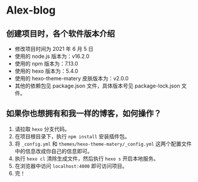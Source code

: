 # Alex-blog

## 创建项目时，各个软件版本介绍
- 修改项目时间为 2021 年 6 月 5 日
- 使用的 node.js 版本为：v16.2.0
- 使用的 npm 版本为：7.13.0
- 使用的 hexo 版本为：5.4.0
- 使用的 hexo-theme-matery 皮肤版本为：v2.0.0
- 其他的依赖包见 package.json 文件，具体版本号见 package-lock.json 文件。

## 如果你也想拥有和我一样的博客，如何操作？

1. 请拉取 `hexo` 分支代码。
2. 在项目根目录下，执行 `npm install` 安装插件包。
3. 将 `_config.yml` 和 `themes/hexo-theme-matery/_config.yml` 这两个配置文件中的信息改成你自己的信息即可。
4. 执行 `hexo cl` 清除生成文件，然后执行 `hexo s` 开启本地服务。
5. 在浏览器中访问 `localhost:4000` 即可访问项目。
6. 完！
